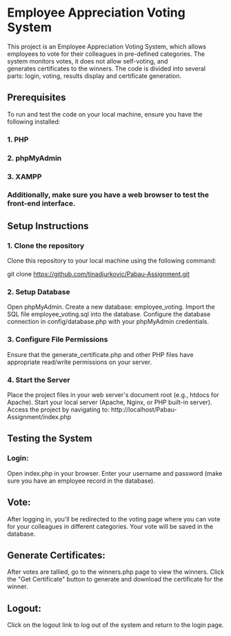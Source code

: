 # Employee Appreciation Voting System

This project is an Employee Appreciation Voting System, which allows employees to vote for their colleagues in pre-defined categories. The system monitors votes, it does not allow self-voting, and generates certificates to the winners. The code is divided into several parts: login, voting, results display and certificate generation.

## Prerequisites

To run and test the code on your local machine, ensure you have the following installed:

### 1. PHP

### 2. phpMyAdmin

### 3. XAMPP

### Additionally, make sure you have a web browser to test the front-end interface.

## Setup Instructions

### 1. Clone the repository

Clone this repository to your local machine using the following command:

git clone https://github.com/tinadjurkovic/Pabau-Assignment.git

### 2. Setup Database

Open phpMyAdmin.
Create a new database: employee_voting.
Import the SQL file employee_voting.sql into the database.
Configure the database connection in config/database.php with your phpMyAdmin credentials.

### 3. Configure File Permissions

Ensure that the generate_certificate.php and other PHP files have appropriate read/write permissions on your server.

### 4. Start the Server

Place the project files in your web server's document root (e.g., htdocs for Apache).
Start your local server (Apache, Nginx, or PHP built-in server).
Access the project by navigating to:
http://localhost/Pabau-Assignment/index.php

## Testing the System

### Login:

Open index.php in your browser.
Enter your username and password (make sure you have an employee record in the database).

## Vote:

After logging in, you'll be redirected to the voting page where you can vote for your colleagues in different categories.
Your vote will be saved in the database.

## Generate Certificates:

After votes are tallied, go to the winners.php page to view the winners.
Click the "Get Certificate" button to generate and download the certificate for the winner.

## Logout:

Click on the logout link to log out of the system and return to the login page.
